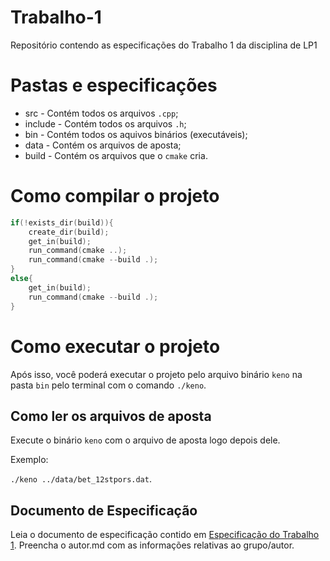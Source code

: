 # Trabalho-1
Repositório contendo as especificações do Trabalho 1 da disciplina de LP1

# Pastas e especificações

- src - Contém todos os arquivos ``.cpp``;
- include - Contém todos os arquivos ``.h``;
- bin - Contém todos os aquivos binários (executáveis);
- data - Contém os arquivos de aposta;
- build - Contém os arquivos que o ``cmake`` cria.

# Como compilar o projeto

 ```cpp
 if(!exists_dir(build)){
     create_dir(build);
     get_in(build);
     run_command(cmake ..);
     run_command(cmake --build .);
 }
 else{
     get_in(build);
     run_command(cmake --build .);
 }
 ```
 
# Como executar o projeto
 Após isso, você poderá executar o projeto pelo arquivo binário ``keno`` na pasta ``bin`` pelo terminal com o comando ``./keno``.
 
## Como ler os arquivos de aposta
Execute o binário ``keno`` com o arquivo de aposta logo depois dele.

Exemplo:

``./keno ../data/bet_12stpors.dat``.

## Documento de Especificação

Leia o documento de especificação contido em [Especificação do Trabalho 1](https://docs.google.com/document/d/1nwQxiP9YQzU3O-H4YQMqWRtylqO1AOke8y1rQF7cPEc/edit?usp=sharing). Preencha o autor.md com as informações relativas ao grupo/autor.

